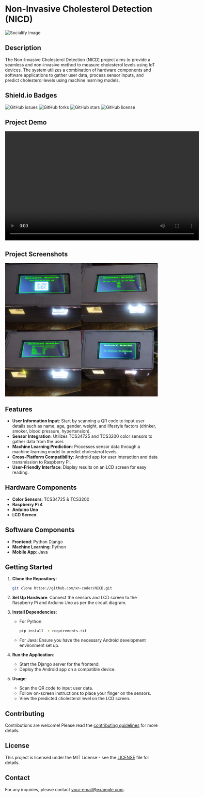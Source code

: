# Non-Invasive Cholesterol Detection (NICD)

![Socialify Image](https://socialify.git.ci/xn-coder/NICD/image?font=Bitter&language=1&name=1&owner=1&pattern=Circuit+Board&theme=Dark)

## Description

The Non-Invasive Cholesterol Detection (NICD) project aims to provide a seamless and non-invasive method to measure cholesterol levels using IoT devices. The system utilizes a combination of hardware components and software applications to gather user data, process sensor inputs, and predict cholesterol levels using machine learning models.

## Shield.io Badges

![GitHub issues](https://img.shields.io/github/issues/xn-coder/NICD)
![GitHub forks](https://img.shields.io/github/forks/xn-coder/NICD)
![GitHub stars](https://img.shields.io/github/stars/xn-coder/NICD)
![GitHub license](https://img.shields.io/github/license/xn-coder/NICD)

## Project Demo

<video width="640" height="360" controls>
  <source src="res/Video.mp4" type="video/mp4">
  Your browser does not support the video tag.
</video>

## Project Screenshots

<div style="display: flex; justify-content: space-between;">
  <img src="res/1.jpg" alt="Screenshot 1" width="320" height="220">
  <img src="res/2.jpg" alt="Screenshot 2" width="320" height="220">
</div>

<div style="display: flex; justify-content: space-between;">
  <img src="res/3.jpg" alt="Screenshot 3" width="320" height="220">
  <img src="res/4.jpg" alt="Screenshot 4" width="320" height="220">
</div>

## Features

- **User Information Input**: Start by scanning a QR code to input user details such as name, age, gender, weight, and lifestyle factors (drinker, smoker, blood pressure, hypertension).
- **Sensor Integration**: Utilizes TCS34725 and TCS3200 color sensors to gather data from the user.
- **Machine Learning Prediction**: Processes sensor data through a machine learning model to predict cholesterol levels.
- **Cross-Platform Compatibility**: Android app for user interaction and data transmission to Raspberry Pi.
- **User-Friendly Interface**: Display results on an LCD screen for easy reading.

## Hardware Components

- **Color Sensors**: TCS34725 & TCS3200
- **Raspberry Pi 4**
- **Arduino Uno**
- **LCD Screen**

## Software Components

- **Frontend**: Python Django
- **Machine Learning**: Python
- **Mobile App**: Java

## Getting Started

1. **Clone the Repository**: 
   ```bash
   git clone https://github.com/xn-coder/NICD.git
   ```

2. **Set Up Hardware**: Connect the sensors and LCD screen to the Raspberry Pi and Arduino Uno as per the circuit diagram.

3. **Install Dependencies**: 
   - For Python: 
     ```bash
     pip install -r requirements.txt
     ```
   - For Java: Ensure you have the necessary Android development environment set up.

4. **Run the Application**: 
   - Start the Django server for the frontend.
   - Deploy the Android app on a compatible device.

5. **Usage**: 
   - Scan the QR code to input user data.
   - Follow on-screen instructions to place your finger on the sensors.
   - View the predicted cholesterol level on the LCD screen.

## Contributing

Contributions are welcome! Please read the [contributing guidelines](CONTRIBUTING.md) for more details.

## License

This project is licensed under the MIT License - see the [LICENSE](LICENSE) file for details.

## Contact

For any inquiries, please contact [your-email@example.com](mailto:your-email@example.com).

